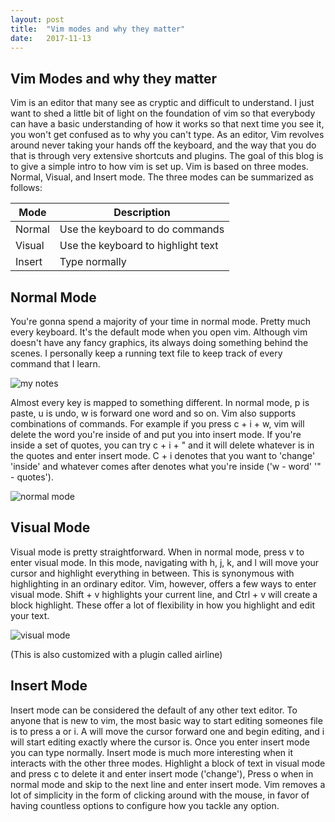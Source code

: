 ```yaml
---
layout: post
title:  "Vim modes and why they matter"
date:   2017-11-13
---
```


**Vim Modes and why they matter**
-------------------

Vim is an editor that many see as cryptic and difficult to understand. I just want to shed a little bit of light on the foundation of vim so that everybody can have a basic understanding of how it works so that next time you see it, you won't get confused as to why you can't type. 
As an editor, Vim revolves around never taking your hands off the keyboard, and the way that you do that is through very extensive shortcuts and plugins. The goal of this blog is to give a simple intro to how vim is set up.
Vim is based on three modes. Normal, Visual, and Insert mode. The three modes can be summarized as follows:

| Mode  | Description |
| ------------- | ------------- |
| Normal  | Use the keyboard to do commands  |
| Visual  | Use the keyboard to highlight text  |
| Insert  | Type normally  |


**Normal Mode**
---------------
You're gonna spend a majority of your time in normal mode. Pretty much every keyboard. It's the default mode when you open vim. Although vim doesn't have any fancy graphics, its always doing something behind the scenes. I personally keep a running text file to keep track of every command that I learn. 

![my notes](https://image.ibb.co/bJTnnb/Screen_Shot_2017_11_13_at_12_34_17_PM.png)

Almost every key is mapped to something different. In normal mode, p is paste, u is undo, w is forward one word and so on. Vim also supports combinations of commands. For example if you press c + i + w, vim will delete the word you're inside of and put you into insert mode. If you're inside a set of quotes, you can try c + i + " and it will delete whatever is in the quotes and enter insert mode. C + i denotes that you want to 'change' 'inside' and whatever comes after denotes what you're inside ('w - word' '" - quotes').

![normal mode](https://image.ibb.co/gb6hnb/Screen_Shot_2017_11_13_at_12_53_54_PM.png)

**Visual Mode**
---------------

Visual mode is pretty straightforward. When in normal mode, press v to enter visual mode. In this mode, navigating with h, j, k, and l will move your cursor and highlight everything in between. This is synonymous with highlighting in an ordinary editor. Vim, however, offers a few ways to enter visual mode. Shift + v highlights your current line, and Ctrl + v will create a block highlight. These offer a lot of flexibility in how you highlight and edit your text.

![visual mode](https://image.ibb.co/gR69YG/Screen_Shot_2017_11_13_at_12_56_12_PM.png)

(This is also customized with a plugin called airline)

**Insert Mode**
---------------

Insert mode can be considered the default of any other text editor. To anyone that is new to vim, the most basic way to start editing someones file is to press a or i. A will move the cursor forward one and begin editing, and i will start editing exactly where the cursor is. Once you enter insert mode you can type normally.
Insert mode is much more interesting when it interacts with the other three modes. Highlight a block of text in visual mode and press c to delete it and enter insert mode ('change'), Press o when in normal mode and skip to the next line and enter insert mode. Vim removes a lot of simplicity in the form of clicking around with the mouse, in favor of having countless options to configure how you tackle any option. 
